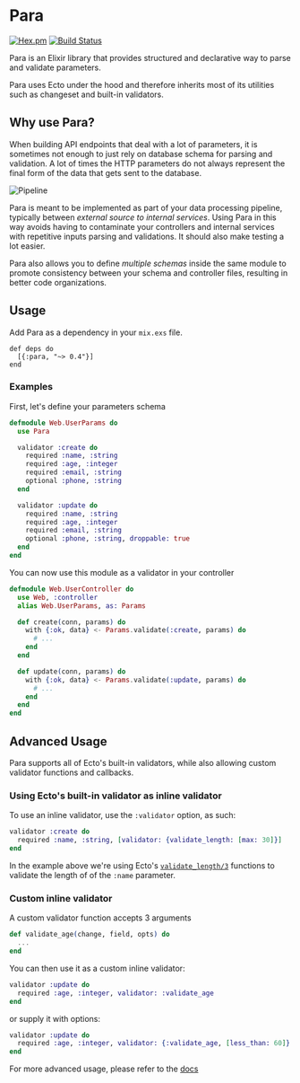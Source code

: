 # Para

[![Hex.pm](https://img.shields.io/hexpm/v/para.svg)](https://hex.pm/packages/para)
[![Build Status](https://github.com/syamilmj/para/actions/workflows/ci.yml/badge.svg?name=CI)](https://github.com/syamilmj/para/actions)

Para is an Elixir library that provides structured and declarative way to parse and validate parameters.

Para uses Ecto under the hood and therefore inherits most of its utilities such as changeset and built-in validators.

## Why use Para?

When building API endpoints that deal with a lot of parameters, it is sometimes not enough to just rely on database schema for parsing and validation. A lot of times the HTTP parameters do not always represent the final form of the data that gets sent to the database.

![Pipeline](https://user-images.githubusercontent.com/845515/131730786-61c360bd-43ca-4dbc-a0ce-b3a283eeb3cb.png)

Para is meant to be implemented as part of your data processing pipeline, typically between *external source to internal services*. Using Para in this way avoids having to contaminate your controllers and internal services with repetitive inputs parsing and validations. It should also make testing a lot easier.

Para also allows you to define *multiple schemas* inside the same module to promote consistency between your schema and controller files, resulting in better code organizations.

## Usage

Add Para as a dependency in your `mix.exs` file.

```
def deps do
  [{:para, "~> 0.4"}]
end
```

### Examples

First, let's define your parameters schema

```elixir
defmodule Web.UserParams do
  use Para

  validator :create do
    required :name, :string
    required :age, :integer
    required :email, :string
    optional :phone, :string
  end

  validator :update do
    required :name, :string
    required :age, :integer
    required :email, :string
    optional :phone, :string, droppable: true
  end
end
```

You can now use this module as a validator in your controller

```elixir
defmodule Web.UserController do
  use Web, :controller
  alias Web.UserParams, as: Params

  def create(conn, params) do
    with {:ok, data} <- Params.validate(:create, params) do
      # ...
    end
  end

  def update(conn, params) do
    with {:ok, data} <- Params.validate(:update, params) do
      # ...
    end
  end
end
```

## Advanced Usage

Para supports all of Ecto's built-in validators, while also allowing custom validator functions and callbacks.

### Using Ecto's built-in validator as inline validator

To use an inline validator, use the `:validator` option, as such:

```elixir
validator :create do
  required :name, :string, [validator: {validate_length: [max: 30]}]
end
```

In the example above we're using Ecto's [`validate_length/3`](https://hexdocs.pm/ecto/Ecto.Changeset.html#validate_length/3) functions to validate the length of of the `:name` parameter.

### Custom inline validator

A custom validator function accepts 3 arguments

```elixir
def validate_age(change, field, opts) do
  ...
end
```

You can then use it as a custom inline validator:

```elixir
validator :update do
  required :age, :integer, validator: :validate_age
end
```

or supply it with options:

```elixir
validator :update do
  required :age, :integer, validator: {:validate_age, [less_than: 60]}
end
```

For more advanced usage, please refer to the [docs](https://hexdocs.pm/para/)
